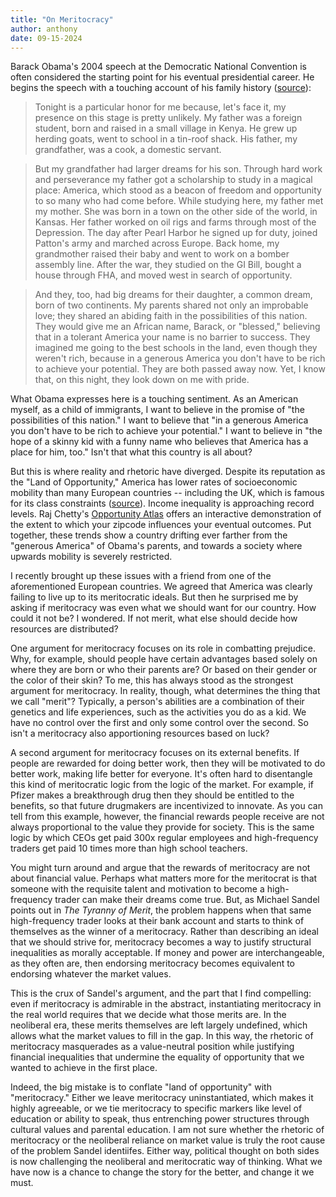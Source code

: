 ```yaml
---
title: "On Meritocracy"
author: anthony
date: 09-15-2024
---
```


Barack Obama's 2004 speech at the Democratic National Convention is often considered the starting point for his eventual presidential career. He begins the speech with a touching account of his family history ([source](https://www.presidency.ucsb.edu/documents/keynote-address-the-2004-democratic-national-convention)):  

> Tonight is a particular honor for me because, let's face it, my presence on this stage is pretty unlikely. My father was a foreign student, born and raised in a small village in Kenya. He grew up herding goats, went to school in a tin-roof shack. His father, my grandfather, was a cook, a domestic servant.

> But my grandfather had larger dreams for his son. Through hard work and perseverance my father got a scholarship to study in a magical place: America, which stood as a beacon of freedom and opportunity to so many who had come before. While studying here, my father met my mother. She was born in a town on the other side of the world, in Kansas. Her father worked on oil rigs and farms through most of the Depression. The day after Pearl Harbor he signed up for duty, joined Patton's army and marched across Europe. Back home, my grandmother raised their baby and went to work on a bomber assembly line. After the war, they studied on the GI Bill, bought a house through FHA, and moved west in search of opportunity.

> And they, too, had big dreams for their daughter, a common dream, born of two continents. My parents shared not only an improbable love; they shared an abiding faith in the possibilities of this nation. They would give me an African name, Barack, or "blessed," believing that in a tolerant America your name is no barrier to success. They imagined me going to the best schools in the land, even though they weren't rich, because in a generous America you don't have to be rich to achieve your potential. They are both passed away now. Yet, I know that, on this night, they look down on me with pride. 

What Obama expresses here is a touching sentiment. As an American myself, as a child of immigrants, I want to believe in the promise of "the possibilities of this nation." I want to believe that "in a generous America you don't have to be rich to achieve your potential." I want to believe in "the hope of a skinny kid with a funny name who believes that America has a place for him, too." Isn't that what this country is all about?

But this is where reality and rhetoric have diverged. Despite its reputation as the "Land of Opportunity," America has lower rates of socioeconomic mobility than many European countries -- including the UK, which is famous for its class constraints ([source](https://en.wikipedia.org/wiki/Socioeconomic_mobility_in_the_United_States)). Income inequality is approaching record levels. Raj Chetty's [Opportunity Atlas](https://www.opportunityatlas.org/) offers an interactive demonstration of the extent to which your zipcode influences your eventual outcomes. Put together, these trends show a country drifting ever farther from the "generous America" of Obama's parents, and towards a society where upwards mobility is severely restricted. 

I recently brought up these issues with a friend from one of the aforementioned European countries. We agreed that America was clearly failing to live up to its meritocratic ideals. But then he surprised me by asking if meritocracy was even what we should want for our country. How could it not be? I wondered. If not merit, what else should decide how resources are distributed?

One argument for meritocracy focuses on its role in combatting prejudice. Why, for example, should people have certain advantages based solely on where they are born or who their parents are? Or based on their gender or the color of their skin? To me, this has always stood as the strongest argument for meritocracy. In reality, though, what determines the thing that we call "merit"? Typically, a person's abilities are a combination of their genetics and life experiences, such as the activities you do as a kid. We have no control over the first and only some control over the second. So isn't a meritocracy also apportioning resources based on luck? 

A second argument for meritocracy focuses on its external benefits. If people are rewarded for doing better work, then they will be motivated to do better work, making life better for everyone. It's often hard to disentangle this kind of meritocratic logic from the logic of the market. For example, if Pfizer makes a breakthrough drug then they should be entitled to the benefits, so that future drugmakers are incentivized to innovate. As you can tell from this example, however, the financial rewards people receive are not always proportional to the value they provide for society. This is the same logic by which CEOs get paid 300x regular employees and high-frequency traders get paid 10 times more than high school teachers. 

You might turn around and argue that the rewards of meritocracy are not about financial value. Perhaps what matters more for the meritocrat is that someone with the requisite talent and motivation to become a high-frequency trader can make their dreams come true. But, as Michael Sandel points out in *The Tyranny of Merit*, the problem happens when that same high-frequency trader looks at their bank account and starts to think of themselves as the winner of a meritocracy. Rather than describing an ideal that we should strive for, meritocracy becomes a way to justify structural inequalities as morally acceptable. If money and power are interchangeable, as they often are, then endorsing meritocracy becomes equivalent to endorsing whatever the market values. 

This is the crux of Sandel's argument, and the part that I find compelling: even if meritocracy is admirable in the abstract, instantiating meritocracy in the real world requires that we decide what those merits are. In the neoliberal era, these merits themselves are left largely undefined, which allows what the market values to fill in the gap. In this way, the rhetoric of meritocracy masquerades as a value-neutral position while justifying financial inequalities that undermine the equality of opportunity that we wanted to achieve in the first place. 

Indeed, the big mistake is to conflate "land of opportunity" with "meritocracy." Either we leave meritocracy uninstantiated, which makes it highly agreeable, or we tie meritocracy to specific markers like level of education or ability to speak, thus entrenching power structures through cultural values and parental education. I am not sure whether the rhetoric of meritocracy or the neoliberal reliance on market value is truly the root cause of the problem Sandel identiifes. Either way, political thought on both sides is now challenging the neoliberal and meritocratic way of thinking. What we have now is a chance to change the story for the better, and change it we must. 